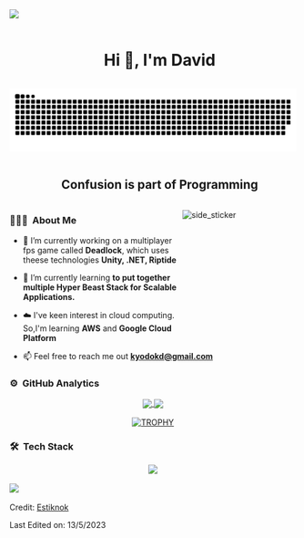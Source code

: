 
<!--horizontal divider(gradiant)-->
<img src="https://user-images.githubusercontent.com/73097560/115834477-dbab4500-a447-11eb-908a-139a6edaec5c.gif">

<!--h1 without bottom border-->
<div id="user-content-toc">
  <ul align="center">
    <summary><h1 style="display: inline-block">Hi 👋, I'm David</h1></summary>
  </ul>
</div>


<!--- snake -->
<div align="center">
  <img  src="grid-snake.svg" alt="snake" /></a>
</div>


<!--h2 without bottom border-->
<div id="user-content-toc">
  <ul align="center">
    <summary><h2 style="display: inline-block">Confusion is part of Programming</h2></summary>
  </ul>
</div>



<!--Intro start-->
<img align="right" width=200px height=200px alt="side_sticker" src="https://media.giphy.com/media/TEnXkcsHrP4YedChhA/giphy.gif" />

### 👨🏻‍💻 &nbsp;About Me

- 🔭 I’m currently working on a multiplayer fps game called **Deadlock**, which uses theese technologies **Unity, .NET, Riptide**

- 🌱 I’m currently learning **to put together multiple Hyper Beast Stack for Scalable Applications.**

- ☁️ I've keen interest in cloud computing. So,I'm learning **AWS** and **Google Cloud Platform**

- 📫 Feel free to reach me out **kyodokd@gmail.com**
<!--Intro end-->



<!--- stats & Trophy (start) -->
### ⚙️ &nbsp;GitHub Analytics

<p align="center">
  <!--- stats (start) -->
<a href="https://github.com/Estiknok">
  <img align="center" height="180em" src="https://github-readme-stats-estiknok.vercel.app/api?username=Estiknok&theme=dark&show_icons=true&count_private=true" />

  <img align="center" height="180em" src="https://github-readme-stats-estiknok.vercel.app/api/top-langs/?username=Estiknok&layout=compact&langs_count=8&theme=dark"/>
</a>
<!--- stats (end) -->

<!--- trophy (start) -->
<div align=center>
  <a href="https://github.com/ryo-ma/github-profile-trophy" title="Go to Source">
      <img align="center" width=84% src="https://github-profile-trophy.vercel.app/?username=Estiknok&theme=radical&row=1&column=7&margin-h=15&margin-w=5&no-bg=true" alt="TROPHY" />
    </a>
</div>
<!--- trophy (start) -->

</p>        
<!--- stats & Trophy (end) -->



<!--tech stack icons-->
### 🛠 &nbsp;Tech Stack

<p align="center">
  <a href="https://skillicons.dev">
    <img src="https://skillicons.dev/icons?i=git,aws,gcp,raspberrypi,unity,css,discord,docker,express,figma,firebase,github,html,js,vite,kotlin,linux,materialui,mongodb,mysql,nextjs,nodejs,apollo,postman,py,bash,cs,dotnet,react,redux,tailwind,ts,vscode&perline=14" />
  </a>
</p>



<!--horizontal divider(gradiant)-->
<img src="https://user-images.githubusercontent.com/73097560/115834477-dbab4500-a447-11eb-908a-139a6edaec5c.gif">

Credit: [Estiknok](https://github.com/Estiknok)

Last Edited on: 13/5/2023
